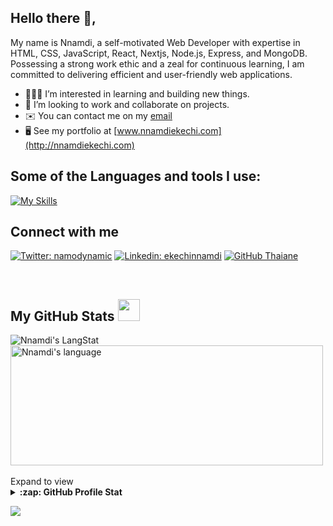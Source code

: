 ## Hello there 👋,
My name is Nnamdi, a self-motivated Web Developer with expertise in HTML, CSS, JavaScript, React, Nextjs, Node.js, Express, and MongoDB. Possessing a strong work ethic and a zeal for continuous learning, I am committed to delivering efficient and user-friendly web applications.

-  👨🏻‍💻   I’m interested in learning and building new things.
-  🤝   I’m looking to work and  collaborate on projects.
-  ✉️    You can contact me on my [email](mailto:ekechinnamdi@gmail.com)
-  🖥️   See my portfolio at [www.nnamdiekechi.com](http://nnamdiekechi.com)


 ## Some of the Languages and tools I use:
[![My Skills](https://skillicons.dev/icons?i=js,html,css,mongodb,express,react,nodejs,nextjs,ts,redux,threejs,tailwind,bootstrap,npm,docker,vite,git,postman,github,vercel,apple,stackoverflow,ai,figma,vscode)](https://skillicons.dev)
          
          

## Connect with me


   [![Twitter: namodynamic](https://img.shields.io/twitter/follow/namodynamic?style=social)](https://twitter.com/namodynamic)
[![Linkedin: ekechinnamdi](https://img.shields.io/badge/-Nnamdi%20Ekechi-blue?style=flat-square&logo=Linkedin&logoColor=white&link=https://www.linkedin.com/in/ekechinnamdi/)](https://www.linkedin.com/in/ekechinnamdi/)
[![GitHub Thaiane](https://img.shields.io/github/followers/namodynamic?label=follow&style=social)](https://github.com/namodynamic)
  <!--- <p> 
   <a href="https://linkedin.com/in/ekechinnamdi"><img src="https://img.shields.io/badge/-Nnamdi%20Ekechi%20-blue?style=plastic&amp;labelColor=blue&amp;logo=LinkedIn&amp;link=https://linkedin.com/in/ekechinnamdi" alt="LinkedIn Badge"></a> 
       <a href="https://twitter.com/namodynamic
/"><img src="https://img.shields.io/badge/-Nnamdi Ekechi-informational?style=plastic&amp;labelColor=informational&amp;logo=Twitter&amp;link=https://twitter.com/namodynamic" alt="Twitter Badge"></a>
   </p> --->

<br/>


<!---<p>
    
 [![Top Langs](https://github-readme-stats.vercel.app/api/top-langs/?username=namodynamic&layout=pie&langs_count=10)](https://github.com/namodynamic/github-readme-stats) 
[![namodynamic's GitHub stats-Dark](https://github-readme-stats.vercel.app/api?username=namodynamic&show_icons=true&line_height=22&theme=dark#gh-dark-mode-only)](https://github.com/namodynamic/github-readme-stats#gh-dark-mode-only)
[![namodynamic's GitHub stats-Light](https://github-readme-stats.vercel.app/api?username=namodynamic&show_icons=true&line_height=22&theme=default#gh-light-mode-only)](https://github.com/namodynamic/github-readme-stats#gh-light-mode-only)
</p> --->
 
  <!-- GitHub section -->

 ##  My GitHub Stats <img src = "https://i.pinimg.com/originals/65/c4/f4/65c4f452571be1261e9c623f7da488ac.gif" width = 35px> 
 
 <div>
   <img align="center" src="https://github-readme-streak-stats.herokuapp.com/?user=namodynamic" alt="Nnamdi's LangStat" />
  <img align="center" src="https://github-readme-stats.vercel.app/api/top-langs?username=namodynamic&langs_count=10&show_icons=true&locale=en&layout=compact&theme=light" alt="Nnamdi's language" height="192px"  width="500px"/>
</div>
<br/>
Expand to view
<details>
  <summary><b>:zap: GitHub Profile Stat</b></summary>
  <img src="https://github-readme-stats.anuraghazra1.vercel.app/api?username=namodynamic&show_icons=true" />
</details>

<!-- GitHub section: END -->

![](https://komarev.com/ghpvc/?username=namodynamic&label=PROFILE+VIEWS&color=blueviolet)




<!---
namodynamic/namodynamic is a ✨ special ✨ repository because its `README.md` (this file) appears on your GitHub profile.
You can click the Preview link to take a look at your changes.
--->
